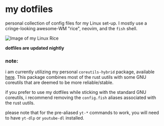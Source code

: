 # my dotfiles

personal collection of config files for my Linux set-up. I mostly use a cringe-looking awesome-WM "rice", neovim, and the `fish` shell.

![Image of my Linux Rice](https://aedrielkylejavier.me/assets/rice0.png)

**dotfiles are updated nightly**

### note:

i am currently utilizing my personal `coreutils-hybrid` package, available [here](https://github.com/kj-sh604/coreutils-hybrid-pkgbuild). This package combines most of the rust uutils with some GNU coreutils that are deemed to be more reliable/stable.


if you prefer to use my dotfiles while sticking with the standard GNU coreutils, i recommend removing the `config.fish` aliases associated with the rust uutils.



please note that for the pre-aliased `yt-*` commands to work, you will need to have `yt-dlp` or `youtube-dl` installed.
